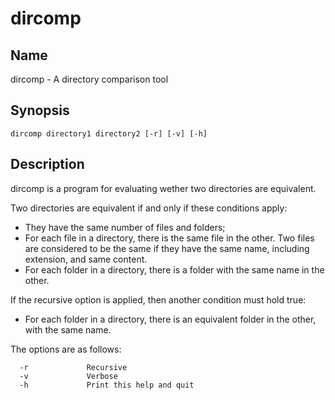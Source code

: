 # dircomp
## Name
dircomp - A directory comparison tool

## Synopsis
`dircomp directory1 directory2 [-r] [-v] [-h]`

## Description
dircomp is a program for evaluating wether two directories are equivalent.

Two directories are equivalent if and only if these conditions apply:
* They have the same number of files and folders;
* For each file in a directory, there is the same file in the other. Two files are considered to be the same 
if they have the same name, including extension, and same content.
* For each folder in a directory, there is a folder with the same name in the other.

If the recursive option is applied, then another condition must hold true:
* For each folder in a directory, there is an equivalent folder in the other, with the same name.

The options are as follows:
```
  -r             Recursive
  -v             Verbose
  -h             Print this help and quit
```

